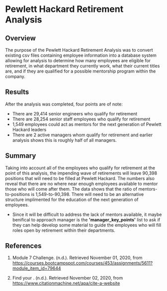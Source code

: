 # Pewlett Hackard Retirement Analysis

## Overview

The purpose of the Pewlett Hackard Retirement Analysis was to convert existing csv files containing employee information into a database system allowing for analysis to determine how many employees are eligible for retirement, in what department they currently work, what their current titles are, and if they are qualified for a possible mentorship program within the company.

## Results

After the analysis was completed, four points are of note:

- There are 29,414 senior engineers who qualify for retirement
- There are 28,254 senior staff employees who qualify for retirement
- 1,549 employees could act as mentors for the next generation of Pewlett Hackard leaders
- There are 2 active managers whom qualify for retirement and earlier analysis shows this is roughly half of all managers.

## Summary

Taking into account all of the employees who qualify for retirement at the point of this analysis, the impending wave of retirements will leave 90,398 positions that will need to be filled at Pewlett Hackard. The numbers also reveal that there are no where near enough employees available to mentor those who will come after them. The data shows that the ratio of mentors-to-positions is 1,549-to-90,398. There will need to be an alternative structure implimented for the education of the next generation of employees.

* Since it will be difficult to address the lack of mentors available, it maybe benifical to approach manager is the **'manager_key_points'** list to ask if they can help develop some material to guide the employees who will fill roles open by retirement within their departments.



## References

1. Module 7 Challenge. (n.d.). Retrieved November 01, 2020, from https://courses.bootcampspot.com/courses/453/assignments/5611?module_item_id=79644

2. Find your&nbsp;. (n.d.). Retrieved November 02, 2020, from https://www.citationmachine.net/apa/cite-a-website

